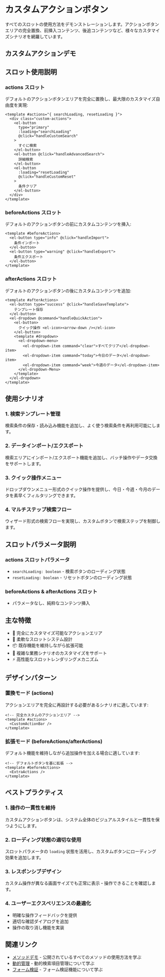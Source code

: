 # カスタムアクションボタン

すべてのスロットの使用方法をデモンストレーションします。アクションボタンエリアの完全置換、前挿入コンテンツ、後追コンテンツなど、様々なカスタマイズシナリオを網羅しています。

## カスタムアクションデモ

<DemoPreview dir="demos/ma-search/custom-actions" />

## スロット使用説明

### actions スロット
デフォルトのアクションボタンエリアを完全に置換し、最大限のカスタマイズ自由度を実現:

```vue
<template #actions="{ searchLoading, resetLoading }">
  <div class="custom-actions">
    <el-button 
      type="primary" 
      :loading="searchLoading"
      @click="handleCustomSearch"
    >
      すぐに検索
    </el-button>
    <el-button @click="handleAdvancedSearch">
      詳細検索
    </el-button>
    <el-button 
      :loading="resetLoading"
      @click="handleCustomReset"
    >
      条件クリア
    </el-button>
  </div>
</template>
```

### beforeActions スロット
デフォルトのアクションボタンの前にカスタムコンテンツを挿入:

```vue
<template #beforeActions>
  <el-button type="info" @click="handleImport">
    条件インポート
  </el-button>
  <el-button type="warning" @click="handleExport">
    条件エクスポート
  </el-button>
</template>
```

### afterActions スロット
デフォルトのアクションボタンの後にカスタムコンテンツを追加:

```vue
<template #afterActions>
  <el-button type="success" @click="handleSaveTemplate">
    テンプレート保存
  </el-button>
  <el-dropdown @command="handleQuickAction">
    <el-button>
      クイック操作 <el-icon><arrow-down /></el-icon>
    </el-button>
    <template #dropdown>
      <el-dropdown-menu>
        <el-dropdown-item command="clear">すべてクリア</el-dropdown-item>
        <el-dropdown-item command="today">今日のデータ</el-dropdown-item>
        <el-dropdown-item command="week">今週のデータ</el-dropdown-item>
      </el-dropdown-Menu>
    </template>
  </el-dropdown>
</template>
```

## 使用シナリオ

### 1. 検索テンプレート管理
検索条件の保存・読み込み機能を追加し、よく使う検索条件を再利用可能にします。

### 2. データインポート/エクスポート
検索エリアにインポート/エクスポート機能を追加し、バッチ操作やデータ交換をサポートします。

### 3. クイック操作メニュー
ドロップダウンメニュー形式のクイック操作を提供し、今日・今週・今月のデータを素早くフィルタリングできます。

### 4. マルチステップ検索フロー
ウィザード形式の検索フローを実現し、カスタムボタンで検索ステップを制御します。

## スロットパラメータ説明

### actions スロットパラメータ
- `searchLoading: boolean` - 検索ボタンのローディング状態
- `resetLoading: boolean` - リセットボタンのローディング状態

### beforeActions & afterActions スロット
- パラメータなし、純粋なコンテンツ挿入

## 主な特徴

- 🎨 完全にカスタマイズ可能なアクションエリア
- 🔧 柔軟なスロットシステム設計
- 📦 既存機能を維持しながら拡張可能
- 🎯 複雑な業務シナリオのカスタマイズをサポート
- ⚡ 高性能なスロットレンダリングメカニズム

## デザインパターン

### 置換モード (actions)
アクションエリアを完全に再設計する必要があるシナリオに適しています:

```vue
<!-- 完全カスタムのアクションエリア -->
<template #actions>
  <CustomActionBar />
</template>
```

### 拡張モード (beforeActions/afterActions)
デフォルト機能を維持しながら追加操作を加える場合に適しています:

```vue
<!-- デフォルトボタンを基に拡張 -->
<template #beforeActions>
  <ExtraActions />
</template>
```

## ベストプラクティス

### 1. 操作の一貫性を維持
カスタムアクションボタンは、システム全体のビジュアルスタイルと一貫性を保つようにします。

### 2. ローディング状態の適切な使用
スロットパラメータの `loading` 状態を活用し、カスタムボタンにローディング効果を追加します。

### 3. レスポンシブデザイン
カスタム操作が異なる画面サイズでも正常に表示・操作できることを確認します。

### 4. ユーザーエクスペリエンスの最適化
- 明確な操作フィードバックを提供
- 適切な確認ダイアログを追加
- 操作の取り消し機能を実装

## 関連リンク

- [メソッドデモ](./methods-demo) - 公開されているすべてのメソッドの使用方法を学ぶ
- [動的管理](./dynamic-items) - 動的検索項目管理について学ぶ
- [フォーム検証](./form-validation) - フォーム検証機能について学ぶ